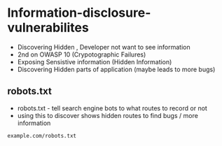 # Information-disclosure-vulnerabilites

- Discovering Hidden , Developer not want to see information 
- 2nd on OWASP 10 (Crypotographic Failures)
- Exposing Sensistive information (Hidden Information)
- Discovering Hidden parts of application (maybe leads to more bugs)

## robots.txt
- robots.txt - tell search engine bots to what routes to record or not
- using this to discover shows hidden routes to find bugs / more information

```
example.com/robots.txt
```